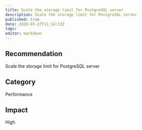```yaml
---
title: Scale the storage limit for PostgreSQL server
description: Scale the storage limit for PostgreSQL server
published: true
date: 2020-07-27T11:14:13Z
tags:
editor: markdown
---
```


## Recommendation
Scale the storage limit for PostgreSQL server

## Category
Performance

## Impact
High

